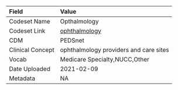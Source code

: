 |Field            |Value                                  |
|:----------------|:--------------------------------------|
|Codeset Name     |Opthalmology                           |
|Codeset Link     |[ophthalmology](https://github.com/PEDSnet/Variable-Dictionary/blob/main/visits/ophthalmology.csv)|
|CDM              |PEDSnet                                |
|Clinical Concept |ophthalmology providers and care sites |
|Vocab            |Medicare Specialty,NUCC,Other          |
|Date Uploaded    |2021-02-09                             |
|Metadata         |NA                                     |
